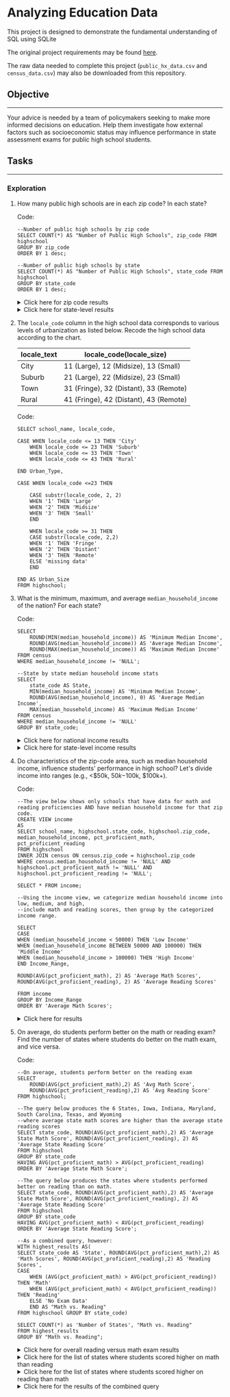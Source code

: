 # Analyzing Education Data #

This project is designed to demonstrate the fundamental understanding of SQL using SQLite

The original project requirements may be found [here](https://discuss.codecademy.com/t/data-science-independent-project-3-education-census-data/419947).

The raw data needed to complete this project (`public_hx_data.csv` and `census_data.csv`) may also be downloaded from this repository.

## Objective ##
---------------------------
Your advice is needed by a team of policymakers seeking to make more informed decisions on education. Help them investigate how external factors such as socioeconomic status may influence performance in state assessment exams for public high school students.

## Tasks ##
------------------
### Exploration ###
1. How many public high schools are in each zip code? In each state?

    Code:
    ```
    --Number of public high schools by zip code
    SELECT COUNT(*) AS "Number of Public High Schools", zip_code FROM highschool
    GROUP BY zip_code
    ORDER BY 1 desc;

    --Number of public high schools by state
    SELECT COUNT(*) AS "Number of Public High Schools", state_code FROM highschool
    GROUP BY state_code
    ORDER BY 1 desc;
    ```
    <details> <summary> Click here for zip code results</summary> 
    <p>

    ### The zip code with the most public schools is the Lower East Side of New York City. Results past 50 rows have been truncated ###

    Number of Public High Schools|zip_code
    ---| ---
    11|	10002
    10|	11101
    9|	60623
    9|	11236
    9|	10473
    9|	10456
    8|	85364
    8|	75203
    8|	43232
    8|	11201
    8|	10463
    8|	10457
    8|	10019
    8|	10011
    7|	90011
    7|	85282
    7|	60608
    7|	48197
    7|	11211
    7|	10468
    7|	10467
    7|	10458
    7|	10451
    7|	10023
    7|	10003
    6|	95127
    6|	92101
    6|	91340
    6|	90063
    6|	90026
    6|	88001
    6|	85705
    6|	85353
    6|	85308
    6|	85283
    6|	85051
    6|	85032
    6|	60624
    6|	38116
    6|	37209
    6|	11221
    6|	11203
    6|	10459
    5|	98003
    5|	97071
    5|	92392
    5|	92345
    5|	90280
    5|	90255
    5|	90065
    </p>
    </details>

    <details> <summary> Click here for state-level results</summary> 
    <p>

    ### The state with the most public schools is California followed by Texas. ###

    Number of Public High Schools|zip_code
    ---| ---
    1294|	CA
    1199|	TX
    933|	NY
    770|	OH
    704|	IL
    597|	MI
    592|	PA
    493|	FL
    487|	MO
    477|	NC
    461|	OK
    440|	WI
    420|	MN
    418|	AZ
    399|	GA
    363|	WA
    355|	IN
    352|	NJ
    340|	TN
    309|	VA
    308|	KS
    299|	IA
    292|	MA
    283|	CO
    275|	AL
    271|	AR
    268|	NE
    229|	OR
    219|	LA
    208|	KY
    204|	SC
    199|	MS
    185|	MD
    173|	NM
    170|	CT
    168|	MT
    164|	ND
    162|	SD
    160|	PR
    141|	UT
    113|	ID
    109|	ME
    103|	WV
    96|	NV
    92|	NH
    63|	WY
    50|	AK
    48|	RI
    45|	VT
    39|	HI
    28|	DE
    28|	DC
    18|	BI
    6|	GU
    4|	VI
    </p>
    </details>

2. The `locale_code` column in the high school data corresponds to various levels of urbanization as listed below. Recode the high school data according to the chart.

    locale_text|locale_code(locale_size)
    ---|---
    City|11 (Large), 12 (Midsize), 13 (Small)
    Suburb|21 (Large), 22 (Midsize), 23 (Small)
    Town|31 (Fringe), 32 (Distant), 33 (Remote)
    Rural| 41 (Fringe), 42 (Distant), 43 (Remote) 

    Code:
    ```
    SELECT school_name, locale_code,

    CASE WHEN locale_code <= 13 THEN 'City'
        WHEN locale_code <= 23 THEN 'Suburb'
        WHEN locale_code <= 33 THEN 'Town'
        WHEN locale_code <= 43 THEN 'Rural'
        
    END Urban_Type,

    CASE WHEN locale_code <=23 THEN

        CASE substr(locale_code, 2, 2)
        WHEN '1' THEN 'Large'
        WHEN '2' THEN 'Midsize'
        WHEN '3' THEN 'Small'
        END

        WHEN locale_code >= 31 THEN
        CASE substr(locale_code, 2,2)
        WHEN '1' THEN 'Fringe'
        WHEN '2' THEN 'Distant'
        WHEN '3' THEN 'Remote'
        ELSE 'missing data'
        END

    END AS Urban_Size
    FROM highschool;
    ```
3. What is the minimum, maximum, and average `median_household_income` of the nation? For each state?

    Code:
    ```
    SELECT 
        ROUND(MIN(median_household_income)) AS 'Minimum Median Income', 
        ROUND(AVG(median_household_income)) AS 'Average Median Income', 
        ROUND(MAX(median_household_income)) AS 'Maximum Median Income'
    FROM census
    WHERE median_household_income != 'NULL';

    --State by state median household income stats
    SELECT 
        state_code AS State, 
        MIN(median_household_income) AS 'Minimum Median Income', 
        ROUND(AVG(median_household_income), 0) AS 'Average Median Income', 
        MAX(median_household_income) AS 'Maximum Median Income'
    FROM census
    WHERE median_household_income != 'NULL'
    GROUP BY state_code;
    ```
    <details> <summary> Click here for national income results</summary> 
    <p>

    ### National median household income ###

    Minimum Median Income|Average Median Income|Maximum Median Income
    ---| --- | ---
    2499.0|54683.0|250,001.0

    </p>
    </details>

    <details> <summary> Click here for state-level income results</summary> 
    <p>

    ### State-level median household income ###

    State|Minimum Median Income|Average Median Income|Maximum Median Income
    ---|---| --- | ---
    AK|	16667|	52698|	170329
    AL|	2499|	42463|	203083
    AR|	14479|	39648|	99205
    AZ|	11384|	48603|	129564
    CA|	2499|	65725|	250001
    CO|	13750|	58976|	194750
    CT|	11755|	84021|	218152
    DC|	30665|	81712|	165425
    DE|	26810|	62800|	140400
    FL|	2499|	50791|	232500
    GA|	9063|	46022|	146361
    HI|	26719|	63465|	121307
    IA|	16604|	55250|	127173
    ID|	17969|	46226|	98438
    IL|	10268|	57986|	211023
    IN|	14554|	52101|	152404
    KS|	7167|	52219|	147717
    KY|	10881|	41600|	250001
    LA|	2499|	44324|	113292
    MA|	2499|	78935|	191744
    MD|	20341|	81828|	250001
    ME|	25625|	50198|	157607
    MI|	13964|	50745|	134283
    MN|	19198|	58601|	161500
    MO|	7895|	46788|	155387
    MS|	14643|	37546|	110101
    MT|	8681|	47455|	126250
    NC|	14387|	46171|	130868
    ND|	24211|	61042|	130625
    NE|	18604|	54679|	136917
    NH|	21802|	69986|	175714
    NJ|	15855|	87140|	250001
    NM|	12470|	40831|	142679
    NV|	23477|	57735|	140523
    NY|	12454|	65675|	250001
    OH|	8775|	51915|	250001
    OK|	2499|	45947|	152875
    OR|	10036|	49635|	113182
    PA|	8889|	55033|	211442
    PR|	6989|	19599|	66063
    RI|	28901|	72048|	230052
    SC|	3333|	42827|	129792
    SD|	13036|	52589|	102778
    TN|	11958|	44284|	130386
    TX|	13105|	53722|	250001
    UT|	22986|	59423|	127847
    VA|	13375|	60531|	215122
    VT|	16212|	57163|	123783
    WA|	12500|	58388|	182604
    WI|	14148|	55252|	123750
    WV|	9544|	40879|	104000
    WY|	23516|	58285|	97933

    </p>
    </details>

4. Do characteristics of the zip-code area, such as median household income, influence students' performance in high school? Let's divide income into ranges (e.g., <$50k, $50k-$100k, $100k+).

    Code:
    ```
    --The view below shows only schools that have data for math and reading proficiencies AND have median household income for that zip code.
    CREATE VIEW income
    AS
    SELECT school_name, highschool.state_code, highschool.zip_code, median_household_income, pct_proficient_math, pct_proficient_reading
    FROM highschool
    INNER JOIN census ON census.zip_code = highschool.zip_code
    WHERE census.median_household_income != 'NULL' AND highschool.pct_proficient_math != 'NULL' AND highschool.pct_proficient_reading != 'NULL';

    SELECT * FROM income;
        
    --Using the income view, we categorize median household income into low, medium, and high, 
    --include math and reading scores, then group by the categorized income range.

    SELECT
    CASE
    WHEN (median_household_income < 50000) THEN 'Low Income'
    WHEN (median_household_income BETWEEN 50000 AND 100000) THEN 'Middle Income'
    WHEN (median_household_income > 100000) THEN 'High Income'
    END Income_Range,

    ROUND(AVG(pct_proficient_math), 2) AS 'Average Math Scores', 
    ROUND(AVG(pct_proficient_reading), 2) AS 'Average Reading Scores'

    FROM income
    GROUP BY Income_Range
    ORDER BY 'Average Math Scores';
    ```

    <details> <summary> Click here for results</summary> 
    <p>

    ### Generally, the higher the income, the better high school students are in math and reading state assessments. ###

    * We could do a Pearson's Correlation to see exactly how related math and reading scores are to income if SQLite had that function.

    Income_Range|Average Math Scores|Average Reading Scores
    ---| --- | ---
    High Income|	68.0|	77.07
    Low Income|43.74|55.13
    Middle Income|52.36|64.14

    </p>
    </details>

5. On average, do students perform better on the math or reading exam? Find the number of states where students do better on the math exam, and vice versa.

    Code:
    ```
    --On average, students perform better on the reading exam
    SELECT 
        ROUND(AVG(pct_proficient_math),2) AS 'Avg Math Score', 
        ROUND(AVG(pct_proficient_reading),2) AS 'Avg Reading Score' 
    FROM highschool;

    --The query below produces the 6 States, Iowa, Indiana, Maryland, South Carolina, Texas, and Wyoming 
    --where average state math scores are higher than the average state reading scores
    SELECT state_code, ROUND(AVG(pct_proficient_math),2) AS 'Average State Math Score', ROUND(AVG(pct_proficient_reading), 2) AS 'Average State Reading Score'
    FROM highschool 
    GROUP BY state_code
    HAVING AVG(pct_proficient_math) > AVG(pct_proficient_reading)
    ORDER BY 'Average State Math Score';

    --The query below produces the states where students performed better on reading than on math.
    SELECT state_code, ROUND(AVG(pct_proficient_math),2) AS 'Average State Math Score', ROUND(AVG(pct_proficient_reading), 2) AS 'Average State Reading Score'
    FROM highschool 
    GROUP BY state_code
    HAVING AVG(pct_proficient_math) < AVG(pct_proficient_reading)
    ORDER BY 'Average State Reading Score';

    --As a combined query, however:
    WITH highest_results AS(
    SELECT state_code AS 'State', ROUND(AVG(pct_proficient_math),2) AS 'Math Scores', ROUND(AVG(pct_proficient_reading),2) AS 'Reading Scores',
    CASE
        WHEN (AVG(pct_proficient_math) > AVG(pct_proficient_reading)) THEN 'Math'
        WHEN (AVG(pct_proficient_math) < AVG(pct_proficient_reading)) THEN 'Reading'
        ELSE 'No Exam Data'
        END AS "Math vs. Reading"
    FROM highschool GROUP BY state_code)

    SELECT COUNT(*) as 'Number of States', "Math vs. Reading"
    FROM highest_results
    GROUP BY "Math vs. Reading";
    ```

    <details> <summary> Click here for overall reading versus math exam results</summary> 
    <p>

    ### On average, students performed better on the reading exam. ###

    Avg Math Score|Avg Reading Score
    ---| ---
    46.31|57.42

    </p>
    </details>

    <details> <summary> Click here for the list of states where students scored higher on math than reading </summary> 
    <p>

    ### Only six states had average math scores higher than the average reading score. ###

    state_code|Average State Math Score|Average State Reading Score
    ---| --- | ---
    IA|	83.61|	79.95
    IN|	80.89|	77.19
    MD|	85.16|	81.24
    SC|	84.19|	76.53
    TX|	73.5|	69.51
    WY|	36.71|	30.34


    </p>
    </details>

    <details> <summary> Click here for the list of states where students scored higher on reading than math </summary> 
    <p>

    ### The majority of states tested higher on reading than on math. ###

    state_code|Average State Math Score|Average State Reading Score
    ---| --- | ---
    AK|	24.65|	33.58
    AL|	17.08|	54.7
    AR|	17.35|	33.9
    AZ|	32.06|	42.21
    CA|	27.87|	55.99
    CO|	21.83|	37.97
    CT|	29.42|	52.51
    DC|	8.95|	25.31
    DE|	21.54|	46.27
    FL|	41.03|	52.57
    GA|	28.77|	32.3
    HI|	26.53|	50.47
    ID|	28.91|	59.39
    IL|	15.2|	33.08
    KS|	23.37|	31.16
    KY|	37.8|	57.42
    LA|	53.28|	67.85
    MA|	73.81|	90.08
    ME|	24.37|	46.23
    MI|	25.15|	47.34
    MN|	42.42|	54.39
    MO|	52.8|	71.55
    MS|	22.36|	44.24
    MT|	20.41|	57.08
    NC|	40.85|	52.05
    ND|	24.63|	52.37
    NE|	64.28|	72.59
    NH|	33.29|	58.06
    NJ|	18.85|	37.46
    NM|	11.58|	31.81
    NY|	90.85|	91.63
    OH|	79.54|	85.62
    OK|	68.22|	77.24
    OR|	28.12|	67.61
    PA|	63.52|	72.14
    PR|	7.74|	37
    RI|	14.96|	32.94
    SD|	35.27|	59.51
    TN|	51.53|	44.35
    UT|	31.98|	88.62
    VA|	78.63|	54.2
    VI|	8.62|	52.37
    VT|	33.12|	46.86
    WA|	26.58|	47.33
    WI|	35.34|	44.91
    WV|	18.58|	47.1


    </p>
    </details>

    <details> <summary> Click here for the results of the combined query </summary> 
    <p>

    ### 3 states had no exam data, but 6 had math scores greater than their reading score. ###
  

    Number of States|Math vs. Reading
    ---| ---
    6| Math
    3| No Exam Data
    46| Reading

    </p>
    </details>